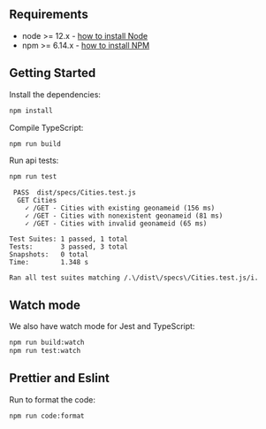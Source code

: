 ## Requirements

-   node >= 12.x - [how to install Node](https://nodejs.org/en/download/)
-   npm >= 6.14.x - [how to install NPM](https://www.npmjs.com/get-npm)

## Getting Started

Install the dependencies:

```bash
npm install
```

Compile TypeScript:

```bash
npm run build
```

Run api tests:

```bash
npm run test
```

```text
 PASS  dist/specs/Cities.test.js
  GET Cities
    ✓ /GET - Cities with existing geonameid (156 ms)
    ✓ /GET - Cities with nonexistent geonameid (81 ms)
    ✓ /GET - Cities with invalid geonameid (65 ms)

Test Suites: 1 passed, 1 total
Tests:       3 passed, 3 total
Snapshots:   0 total
Time:        1.348 s

Ran all test suites matching /.\/dist\/specs\/Cities.test.js/i.
```

## Watch mode

We also have watch mode for Jest and TypeScript:

```bash
npm run build:watch
npm run test:watch
```

## Prettier and Eslint

Run to format the code:

```bash
npm run code:format
```

